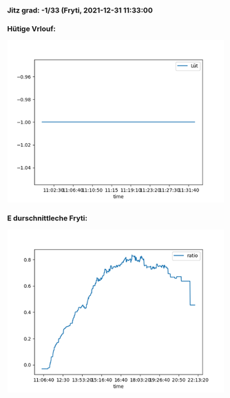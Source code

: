 ### Jitz grad: -1/33 (Fryti, 2021-12-31 11:33:00

### Hütige Vrlouf:
![Graph](Today.png)

### E durschnittleche Fryti:
![Graph](Fryti.png)